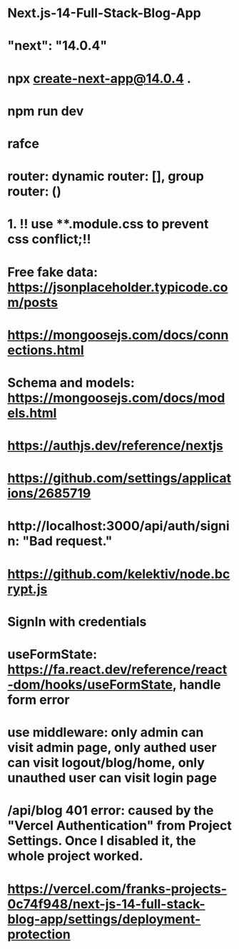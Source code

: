 # Next.js-14-Full-Stack-Blog-App
#  "next": "14.0.4"
# npx create-next-app@14.0.4 .
# npm run dev 
# rafce
# router: dynamic router: [], group router: ()
# 1. !! use   **.module.css to prevent css conflict;!!
# Free fake data: https://jsonplaceholder.typicode.com/posts
# https://mongoosejs.com/docs/connections.html
# Schema and models: https://mongoosejs.com/docs/models.html
# https://authjs.dev/reference/nextjs
# https://github.com/settings/applications/2685719
# http://localhost:3000/api/auth/signin: "Bad request."
# https://github.com/kelektiv/node.bcrypt.js
# SignIn with credentials
# useFormState: https://fa.react.dev/reference/react-dom/hooks/useFormState, handle form error
# use middleware: only admin can visit admin page, only authed user can visit logout/blog/home, only unauthed user can visit login page 
# /api/blog 401 error: caused by the "Vercel Authentication" from Project Settings. Once I disabled it, the whole project worked.
# https://vercel.com/franks-projects-0c74f948/next-js-14-full-stack-blog-app/settings/deployment-protection



